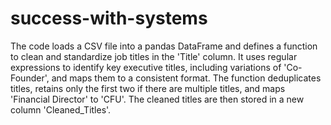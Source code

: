 # success-with-systems
The code loads a CSV file into a pandas DataFrame and defines a function to clean and standardize job titles in the 'Title' column. It uses regular expressions to identify key executive titles, including variations of 'Co-Founder', and maps them to a consistent format. The function deduplicates titles, retains only the first two if there are multiple titles, and maps 'Financial Director' to 'CFU'. The cleaned titles are then stored in a new column 'Cleaned_Titles'.
